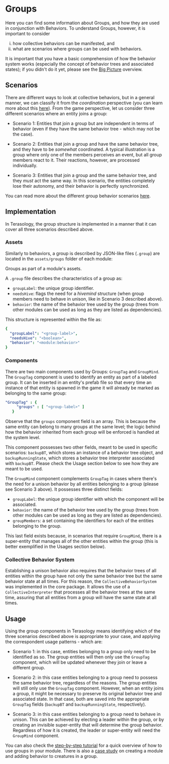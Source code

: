 # Groups

Here you can find some information about Groups, and how they are used in conjunction with Behaviors.
To understand Groups, however, it is important to consider 

<ol type="i">
<li> how collective behaviors can be manifested, and 
<li> what are scenarios where groups can be used with behaviors.
</ol>

It is important that you have a basic comprehension of how the behavior system works (especially the concept of behavior trees and associated states); if you didn't do it yet, please see the [Big Picture](Big-Picture) overview.

## Scenarios

There are different ways to look at collective behaviors, but in a general manner, we can classify it from the _coordination_ perspective (you can learn more about this [here](https://casals.io/code/gsoc-reaching-first-milestone/)).
From the game perspective, let us consider three different scenarios where an entity joins a group:

* Scenario 1: Entities that join a group but are independent in terms of behavior (even if they have the same behavior tree - which may not be the case).

* Scenario 2: Entities that join a group and have the same behavior tree, and they have to be _somewhat_ coordinated. A typical illustration is a group where only one of the members perceives an event, but all group members react to it. Their reactions, however, are processed individually.

* Scenario 3: Entities that join a group and the same behavior tree, and they _must_ act the same way. In this scenario, the entities completely lose their autonomy, and their behavior is perfectly synchronized.

You can read more about the different group behavior scenarios [here](https://casals.io/code/gsoc-reaching-second-milestone/). 

## Implementation

In Terasology, the group structure is implemented in a manner that it can cover all three scenarios described above.

### Assets

Similarly to behaviors, a group is described by JSON-like files (`.group`) are located in the `assets/groups` folder of each module:

<fig src="images/Groups/groups-tree-folder.png" alt="Group assets">Groups as part of a module's assets.</fig>

A `.group` file describes the characteristics of a group as:

- `groupLabel`: the unique group identifier.
- `needsHive`: flags the need for a _hivemind_ structure (when group members need to behave in unison, like in Scenario 3 described above).
- `behavior`: the name of the behavior tree used by the group (trees from other modules can be used as long as they are listed as dependencies).

This structure is represented within the file as:

```yaml
{
  "groupLabel": "<group-label>",
  "needsHive": "<boolean>",
  "behavior": "<module:behavior>"
}
```

### Components

There are two main components used by Groups: `GroupTag` and `GroupMind`. The `GroupTag` component is used to identify an entity as part of a labeled group.
It can be inserted in an entity's prefab file so that every time an instance of that entity is spawned in the game it will already be marked as belonging to the same group: 

```yaml
"GroupTag" : {
     "groups" : [ "<group-label>" ]
   }
```

Observe that the `groups` component field is an array.
This is because the same entity can belong to many groups at the same level; the logic behind how the behavior inherited from each group will be enforced is handled at the system level.

This component possesses two other fields, meant to be used in specific scenarios: `backupBT`, which stores an instance of a behavior tree object, and `backupRunningState`, which stores a behavior tree interpreter associated with `backupBT`. 
Please check the Usage section below to see how they are meant to be used.

The `GroupMind` component complements `GroupTag` in cases where there's the need for a unison behavior by all entities belonging to a group (please see Scenario 3 above).
It possesses three distinct fields:

- `groupLabel`: the unique group identifier with which the component will be associated.
- `behavior`: the name of the behavior tree used by the group (trees from other modules can be used as long as they are listed as dependencies).
- `groupMembers`: a set containing the identifiers for each of the entities belonging to the group. 

This last field exists because, in scenarios that require `GroupMind`, there is a super-entity that manages all of the other entities within the group (this is better exemplified in the Usages section below).

### Collective Behavior System 

Establishing a unison behavior also requires that the behavior trees of all entities within the group have not only the same behavior tree but the same behavior state at all times.
For this reason, the `CollectiveBehaviorSystem` was implemented in the core package.
It allows the use of a `CollectiveInterpreter` that processes all the behavior trees at the same time, assuring that all entities from a group will have the same state at all times.   

## Usage

Using the group components in Terasology means identifying which of the three scenarios described above is appropriate to your case, and applying the correspondent usage patterns - which are:

- Scenario 1: in this case, entities belonging to a group only need to be identified as so. The group entities will then only use the `GroupTag` component, which will be updated whenever they join or leave a different group.

- Scenario 2: in this case entities belonging to a group need to possess the same behavior tree, regardless of the reasons. The group entities will still only use the `GroupTag` component. However, when an entity joins a group, it might be necessary to preserve its original behavior tree and associated state. In that case, both are saved into the appropriate `GroupTag` fields (`backupBT` and `backupRunningState`, respectively).

- Scenario 3: in this case entities belonging to a group need to behave in unison. This can be achieved by electing a leader within the group, or by creating an invisible super-entity that will determine the group behavior. Regardless of how it is created, the leader or super-entity will need the `GroupMind` component. 

You can also check the [step-by-step tutorial](Step-By-Step-Tutorial) for a quick overview of how to use groups in your module.
There is also a [case study](Case-Study) on creating a module and adding behavior to creatures in a group.
